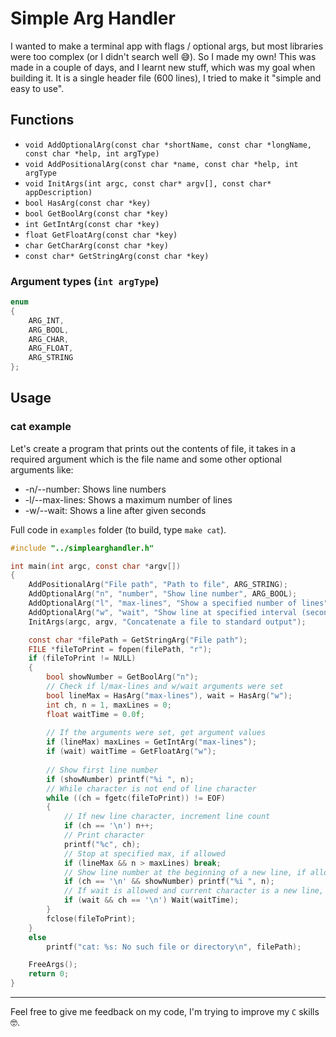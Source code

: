 # Simple Arg Handler

I wanted to make a terminal app with flags / optional args, but most libraries were too complex (or I didn't search well 😅). So I made my own! This was made in a couple of days, and I learnt new stuff, which was my goal when building it. It is a single header file (600 lines), I tried to make it "simple and easy to use".

## Functions
- `void AddOptionalArg(const char *shortName, const char *longName, const char *help, int argType)`
- `void AddPositionalArg(const char *name, const char *help, int argType`
- `void InitArgs(int argc, const char* argv[], const char* appDescription)`
- `bool HasArg(const char *key)`
- `bool GetBoolArg(const char *key)`
- `int GetIntArg(const char *key)`
- `float GetFloatArg(const char *key)`
- `char GetCharArg(const char *key)`
- `const char* GetStringArg(const char *key)`

### Argument types (`int argType`)
```c
enum
{ 
    ARG_INT,
    ARG_BOOL,
    ARG_CHAR,
    ARG_FLOAT,
    ARG_STRING
};
```

## Usage
### cat example
Let's create a program that prints out the contents of file, it takes in a required argument which is the file name and some other optional arguments like:
- -n/--number: Shows line numbers
- -l/--max-lines: Shows a maximum number of lines
- -w/--wait: Shows a line after given seconds

Full code in `examples` folder (to build, type `make cat`).

```c
#include "../simplearghandler.h"

int main(int argc, const char *argv[])
{
    AddPositionalArg("File path", "Path to file", ARG_STRING);
    AddOptionalArg("n", "number", "Show line number", ARG_BOOL);
    AddOptionalArg("l", "max-lines", "Show a specified number of lines", ARG_INT);
    AddOptionalArg("w", "wait", "Show line at specified interval (second)", ARG_FLOAT);
    InitArgs(argc, argv, "Concatenate a file to standard output");

    const char *filePath = GetStringArg("File path");
    FILE *fileToPrint = fopen(filePath, "r");
    if (fileToPrint != NULL)
    {
        bool showNumber = GetBoolArg("n");
        // Check if l/max-lines and w/wait arguments were set
        bool lineMax = HasArg("max-lines"), wait = HasArg("w");
        int ch, n = 1, maxLines = 0;
        float waitTime = 0.0f;
        
        // If the arguments were set, get argument values
        if (lineMax) maxLines = GetIntArg("max-lines");
        if (wait) waitTime = GetFloatArg("w");
        
        // Show first line number
        if (showNumber) printf("%i ", n);
        // While character is not end of line character
        while ((ch = fgetc(fileToPrint)) != EOF)
        {
            // If new line character, increment line count
            if (ch == '\n') n++;
            // Print character
            printf("%c", ch);
            // Stop at specified max, if allowed
            if (lineMax && n > maxLines) break;
            // Show line number at the beginning of a new line, if allowed
            if (ch == '\n' && showNumber) printf("%i ", n);
            // If wait is allowed and current character is a new line, wait for specified amount of time
            if (wait && ch == '\n') Wait(waitTime);
        }
        fclose(fileToPrint);
    }
    else 
        printf("cat: %s: No such file or directory\n", filePath);

    FreeArgs();
    return 0;
}
```

---
Feel free to give me feedback on my code, I'm trying to improve my `C` skills 🤓.
